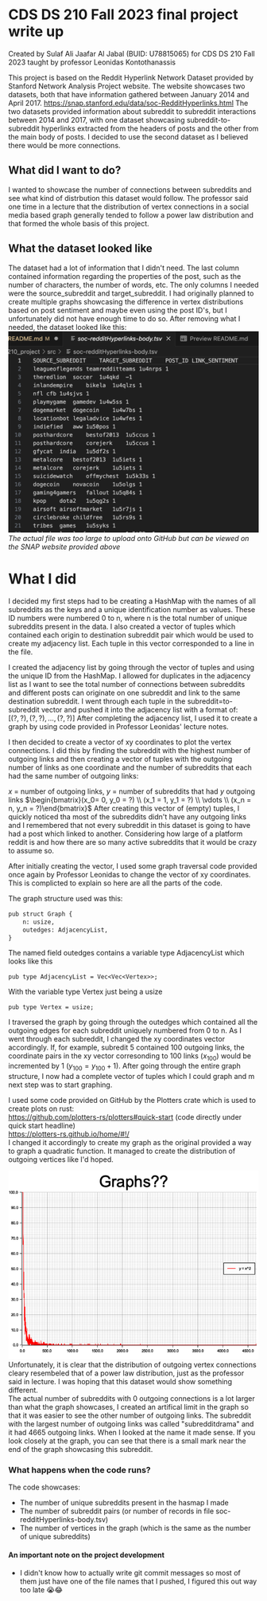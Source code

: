 # CDS DS 210 Fall 2023 final project write up
Created by Sulaf Ali Jaafar Al Jabal (BUID: U78815065) for CDS DS 210 Fall 2023 taught by professor Leonidas Kontothanassis

This project is based on the Reddit Hyperlink Network Dataset provided by Stanford Network Analysis Project website. The website showcases two datasets, both that have information gathered between January 2014 and April 2017. 
https://snap.stanford.edu/data/soc-RedditHyperlinks.html
The two datasets provided information about subreddit to subreddit interactions between 2014 and 2017, with one dataset showcasing subreddit-to-subreddit hyperlinks extracted from the headers of posts and the other from the main body of posts. I decided to use the second dataset as I believed there would be more connections.

## What did I want to do?
I wanted to showcase the number of connections between subreddits and see what kind of distrbution this dataset would follow. The professor said one time in a lecture that the distribution of vertex connections in a social media based graph generally tended to follow a power law distribution and that formed the whole basis of this project.

##  What the dataset looked like
The dataset had a lot of information that I didn't need. The last column contained information regarding the properties of the post, such as the number of characters, the number of words, etc. The only columns I needed were the source_subreddit and target_subreddit. I had originally planned to create multiple graphs showcasing the difference in vertex distributions based on post sentiment and maybe even using the post ID's, but I unfortunately did not have enough time to do so.
After removing what I needed, the dataset looked like this:
![Image of the data after removing unnecessary columns](image.png)
*The actual file was too large to upload onto GitHub but can be viewed on the SNAP website provided above*
# What I did
I decided my first steps had to be creating a HashMap with the names of all subreddits as the keys and a unique identification number as values. These ID numbers were numbered 0 to n, where n is the total number of unique subreddits present in the data. I also created a vector of tuples which contained each origin to destination subreddit pair which would be used to create my adjacency list. Each tuple in this vector corresponded to a line in the file.

I created the adjacency list by going through the vector of tuples and using the unique ID from the HashMap. I allowed for duplicates in the adjacency list as I want to see the total number of connections between subreddits and different posts can originate on one subreddit and link to the same destination subreddit. I went through each tuple in the subreddit=to-subreddit vector and pushed it into the adjacency list with a format of: $[(?,?), (?,?), \dots, (?,?)]$ 
After completing the adjacency list, I used it to create a graph by using code provided in Professor Leonidas' lecture notes. 

I then decided to create a vector of xy coordinates to plot the vertex connections. I did this by finding the subreddit with the highest number of outgoing links and then creating a vector of tuples with the outgoing number of links as one coordinate and the number of subreddits that each had the same number of outgoing links:

$x$ = number of outgoing links, $y$ = number of subreddits that had $y$ outgoing links
$\begin{bmatrix}(x_0= 0, y_0 = ?) \\ (x_1 = 1, y_1 = ?) \\ \vdots \\ (x_n = n, y_n = ?)\end{bmatrix}$
After creating this vector of (empty) tuples, I quickly noticed tha most of the subreddits didn't have any outgoing links and I remembered that not every subreddit in this dataset is going to have had a post which linked to another. Considering how large of a platform reddit is and how there are so many active subreddits that it would be crazy to assume so.

After initially creating the vector, I used some graph traversal code provided once again by Professor Leonidas to change the vector of xy coordinates. This is complicted to explain so here are all the parts of the code.

The graph structure used was this:
```
pub struct Graph {
    n: usize,
    outedges: AdjacencyList,
}
```
The named field outedges contains a variable type AdjacencyList which looks like this 
``` 
pub type AdjacencyList = Vec<Vec<Vertex>>;
```
With the variable type Vertex just being a usize 
```
pub type Vertex = usize;
```
I traversed the graph by going through the outedges which contained all the outgoing edges for each subreddit uniquely numbered from 0 to n. As I went through each subreddit, I changed the xy coordinates vector accordingly. If, for example, subredit 5 contained 100 outgoing links, the coordinate pairs in the xy vector corresonding to 100 links ($x_{100}$) would be incremented by 1 ($y_{100} = y_{100} + 1$). After going through the entire graph structure, I now had a complete vector of tuples which I could graph and m next step was to start graphing. 

I used some code provided on GitHub by the Plotters crate which is used to create plots on rust:   
https://github.com/plotters-rs/plotters#quick-start (code directly under quick start headline)  
https://plotters-rs.github.io/home/#!/  
I changed it accordingly to create my graph as the original provided a way to graph a quadratic function.
It managed to create the distribution of outgoing vertices like I'd hoped.

![Graph showcasing number of subreddits and their number of outgoing links](src/graphs/0.png)  
Unfortunately, it is clear that the distribution of outgoing vertex connections cleary resembeled that of a power law distribution, just as the professor said in lecture. I was hoping that this dataset would show something different.  
The actual number of subreddits with 0 outgoing connections is a lot larger than what the graph showcases, I created an artifical limit in the graph so that it was easier to see the other number of outgoing links. The subreddit with the largest number of outgoing links was called "subredditdrama" and it had 4665 outgoing links. When I looked at the name it made sense. If you look closely at the graph, you can see that there is a small mark near the end of the graph showcasing this subreddit.

### What happens when the code runs?
The code showcases:
- The number of unique subreddits present in the hasmap I made
- The number of subreddit pairs (or number of records in file soc-redditHyperlinks-body.tsv)
- The number of vertices in the graph (which is the same as the number of unique subreddits)

#### An important note on the project development
- I didn't know how to actually write git commit messages so most of them just have one of the file names that I pushed, I figured this out way too late 😭😂
